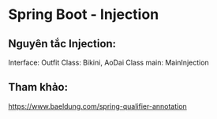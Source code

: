 # Spring Boot - Injection

## Nguyên tắc Injection:
Interface: Outfit
Class: Bikini, AoDai
Class main: MainInjection


## Tham khảo:
https://www.baeldung.com/spring-qualifier-annotation

